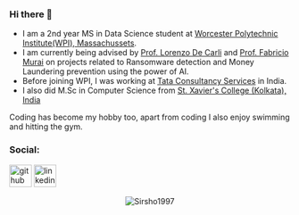 ### Hi there 👋

- I am a 2nd year MS in Data Science student at [Worcester Polytechnic Institute(WPI), Massachussets](https://www.wpi.edu/). 
- I am currently being advised by [Prof. Lorenzo De Carli](https://web.cs.wpi.edu/~ldecarli/) and [Prof. Fabricio Murai](https://murai.dcc.ufmg.br/) on projects related to Ransomware detection and Money Laundering prevention using the power of AI. 
- Before joining WPI, I was working at [Tata Consultancy Services](https://www.tcs.com/) in India.
- I also did M.Sc in Computer Science from [St. Xavier's College (Kolkata), India](https://www.sxccal.edu/)


Coding has become my hobby too, apart from coding I also enjoy swimming and hitting the gym.



<!--
**Sirsho1997/Sirsho1997** is a ✨ _special_ ✨ repository because its `README.md` (this file) appears on your GitHub profile.

Here are some ideas to get you started:

- 🔭 I’m currently working on ...
- 🌱 I’m currently learning ...
- 👯 I’m looking to collaborate on ...
- 🤔 I’m looking for help with ...
- 💬 Ask me about ...
- 📫 How to reach me: ...
- 😄 Pronouns: ...
- ⚡ Fun fact: ...
-->

### Social:
[<img src='https://github.githubassets.com/images/modules/logos_page/Octocat.png' alt='github' height='40'>](https://github.com/Sirsho1997)
[<img src='https://cdn-icons-png.flaticon.com/512/174/174857.png' alt='linkedin' height='40'>](https://www.linkedin.com/in/sirshendu-ganguly)

<!--[<img src='https://cdn-icons-png.flaticon.com/512/174/174857.png' alt='linkedin' height='40'>]([(https://www.linkedin.com/in/sirshendu-ganguly)](https://www.linkedin.com/in/sirshendu-ganguly)  -->


<!-- Got to know about this following part from user @timashan (https://github.com/timashan) -->
<div align="center"><img src="https://github-readme-streak-stats.herokuapp.com/?user=Sirsho1997&theme=dark&hide_border=true&stroke=0000&background=0D1117&ring=00bfbf&fire=00bfbf&currStreakLabel=00bfbf" alt="Sirsho1997" /></div>
